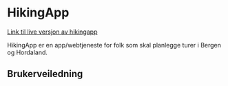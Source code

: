 # HikingApp

[Link til live versjon av hikingapp](https://l4443.github.io/hikingapp/)

HikingApp er en app/webtjeneste for folk som skal planlegge turer i Bergen og Hordaland.

## Brukerveiledning
